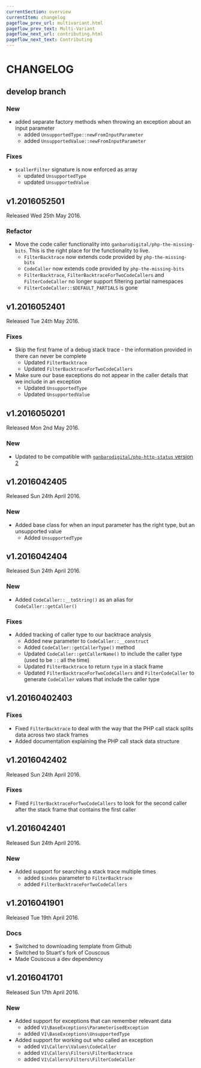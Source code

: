 ```yaml
---
currentSection: overview
currentItem: changelog
pageflow_prev_url: multivariant.html
pageflow_prev_text: Multi-Variant
pageflow_next_url: contributing.html
pageflow_next_text: Contributing
---
```

# CHANGELOG

## develop branch

### New

* added separate factory methods when throwing an exception about an input parameter
  - added `UnsupportedType::newFromInputParameter`
  - added `UnsupportedValue::newFromInputParameter`

### Fixes

* `$callerFilter` signature is now enforced as array
  - updated `UnsupportedType`
  - updated `UnsupportedValue`

## v1.2016052501

Released Wed 25th May 2016.

### Refactor

* Move the code caller functionality into `ganbarodigital/php-the-missing-bits`. This is the right place for the functionality to live.
  - `FilterBacktrace` now extends code provided by `php-the-missing-bits`
  - `CodeCaller` now extends code provided by `php-the-missing-bits`
  - `FilterBacktrace`, `FilterBacktraceForTwoCodeCallers` and `FilterCodeCaller` no longer support filtering partial namespaces
  - `FilterCodeCaller::$DEFAULT_PARTIALS` is gone

## v1.2016052401

Released Tue 24th May 2016.

### Fixes

* Skip the first frame of a debug stack trace - the information provided in there can never be complete
  - Updated `FilterBacktrace`
  - Updated `FilterBacktraceForTwoCodeCallers`
* Make sure our base exceptions do not appear in the caller details that we include in an exception
  - Updated `UnsupportedType`
  - Updated `UnsupportedValue`

## v1.2016050201

Released Mon 2nd May 2016.

### New

* Updated to be compatible with [`ganbarodigital/php-http-status` version 2](https://ganbarodigital.github.io/php-http-status)

## v1.2016042405

Released Sun 24th April 2016.

### New

* Added base class for when an input parameter has the right type, but an unsupported value
  - Added `UnsupportedType`

## v1.2016042404

Released Sun 24th April 2016.

### New

* Added `CodeCaller::__toString()` as an alias for `CodeCaller::getCaller()`

### Fixes

* Added tracking of caller type to our backtrace analysis
  - Added new parameter to `CodeCaller::__construct`
  - Added `CodeCaller::getCallerType()` method
  - Updated `CodeCaller::getCallerName()` to include the caller type (used to be `::` all the time)
  - Updated `FilterBacktrace` to return `type` in a stack frame
  - Updated `FilterBacktraceForTwoCodeCallers` and `FilterCodeCaller` to generate `CodeCaller` values that include the caller type

## v1.20160402403

### Fixes

* Fixed `FilterBacktrace` to deal with the way that the PHP call stack splits data across two stack frames
* Added documentation explaining the PHP call stack data structure

## v1.2016042402

Released Sun 24th April 2016.

### Fixes

* Fixed `FilterBacktraceForTwoCodeCallers` to look for the second caller after the stack frame that contains the first caller

## v1.2016042401

Released Sun 24th April 2016.

### New

* Added support for searching a stack trace multiple times
  - added `$index` parameter to `FilterBacktrace`
  - added `FilterBacktraceForTwoCodeCallers`

## v1.2016041901

Released Tue 19th April 2016.

### Docs

* Switched to downloading template from Github
* Switched to Stuart's fork of Couscous
* Made Couscous a dev dependency

## v1.2016041701

Released Sun 17th April 2016.

### New

* Added support for exceptions that can remember relevant data
  - added `V1\BaseExceptions\ParameterisedException`
  - added `V1\BaseExceptions\UnsupportedType`
* Added support for working out who called an exception
  - added `V1\Callers\Values\CodeCaller`
  - added `V1\Callers\Filters\FilterBacktrace`
  - added `V1\Callers\Filters\FilterCodeCaller`
